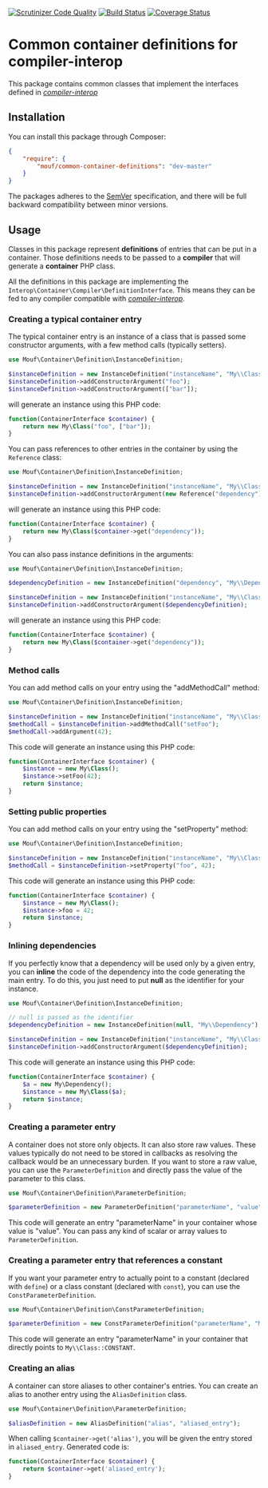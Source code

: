 [![Scrutinizer Code Quality](https://scrutinizer-ci.com/g/thecodingmachine/common-container-definitions/badges/quality-score.png?b=1.0)](https://scrutinizer-ci.com/g/thecodingmachine/common-container-definitions/?branch=1.0)
[![Build Status](https://travis-ci.org/thecodingmachine/common-container-definitions.svg?branch=1.0)](https://travis-ci.org/thecodingmachine/common-container-definitions)
[![Coverage Status](https://coveralls.io/repos/thecodingmachine/common-container-definitions/badge.svg?branch=master&service=github)](https://coveralls.io/github/thecodingmachine/common-container-definitions?branch=1.0)

# Common container definitions for compiler-interop

This package contains common classes that implement the interfaces defined in [*compiler-interop*](https://github.com/container-interop/compiler-interop/)

## Installation

You can install this package through Composer:

```json
{
    "require": {
        "mouf/common-container-definitions": "dev-master"
    }
}
```

The packages adheres to the [SemVer](http://semver.org/) specification, and there will be full backward compatibility
between minor versions.

## Usage

Classes in this package represent **definitions** of entries that can be put in a container.
Those definitions needs to be passed to a **compiler** that will generate a **container** PHP class.

All the definitions in this package are implementing the `Interop\Container\Compiler\DefinitionInterface`.
This means they can be fed to any compiler compatible with [*compiler-interop*](https://github.com/container-interop/compiler-interop/).

### Creating a typical container entry

The typical container entry is an instance of a class that is passed some constructor arguments, with a few
method calls (typically setters).

```php
use Mouf\Container\Definition\InstanceDefinition;

$instanceDefinition = new InstanceDefinition("instanceName", "My\\Class");
$instanceDefinition->addConstructorArgument("foo");
$instanceDefinition->addConstructorArgument(["bar"]);
```

will generate an instance using this PHP code:

```php
function(ContainerInterface $container) {
    return new My\Class("foo", ["bar"]);
}
```

You can pass references to other entries in the container by using the `Reference` class:
 
```php
use Mouf\Container\Definition\InstanceDefinition;

$instanceDefinition = new InstanceDefinition("instanceName", "My\\Class");
$instanceDefinition->addConstructorArgument(new Reference("dependency"));
```

will generate an instance using this PHP code:

```php
function(ContainerInterface $container) {
    return new My\Class($container->get("dependency"));
}
```

You can also pass instance definitions in the arguments:
 
```php
use Mouf\Container\Definition\InstanceDefinition;

$dependencyDefinition = new InstanceDefinition("dependency", "My\\Dependency");

$instanceDefinition = new InstanceDefinition("instanceName", "My\\Class");
$instanceDefinition->addConstructorArgument($dependencyDefinition);
```

will generate an instance using this PHP code:

```php
function(ContainerInterface $container) {
    return new My\Class($container->get("dependency"));
}
```

### Method calls

You can add method calls on your entry using the "addMethodCall" method:

```php
use Mouf\Container\Definition\InstanceDefinition;

$instanceDefinition = new InstanceDefinition("instanceName", "My\\Class");
$methodCall = $instanceDefinition->addMethodCall("setFoo");
$methodCall->addArgument(42);
```

This code will generate an instance using this PHP code:

```php
function(ContainerInterface $container) {
    $instance = new My\Class();
    $instance->setFoo(42);
    return $instance;
}
```

### Setting public properties

You can add method calls on your entry using the "setProperty" method:

```php
use Mouf\Container\Definition\InstanceDefinition;

$instanceDefinition = new InstanceDefinition("instanceName", "My\\Class");
$methodCall = $instanceDefinition->setProperty("foo", 42);
```

This code will generate an instance using this PHP code:

```php
function(ContainerInterface $container) {
    $instance = new My\Class();
    $instance->foo = 42;
    return $instance;
}
```

### Inlining dependencies

If you perfectly know that a dependency will be used only by a given entry, you can **inline** the code of the
dependency into the code generating the main entry. To do this, you just need to put **null** as the identifier
for your instance.

```php
use Mouf\Container\Definition\InstanceDefinition;

// null is passed as the identifier
$dependencyDefinition = new InstanceDefinition(null, "My\\Dependency");

$instanceDefinition = new InstanceDefinition("instanceName", "My\\Class");
$instanceDefinition->addConstructorArgument($dependencyDefinition);
```

This code will generate an instance using this PHP code:

```php
function(ContainerInterface $container) {
    $a = new My\Dependency();
    $instance = new My\Class($a);
    return $instance;
}
```

### Creating a parameter entry

A container does not store only objects. It can also store raw values. These values typically do not need to be
stored in callbacks as resolving the callback would be an unnecessary burden. If you want to store a raw value,
you can use the `ParameterDefinition` and directly pass the value of the parameter to this class.

```php
use Mouf\Container\Definition\ParameterDefinition;

$parameterDefinition = new ParameterDefinition("parameterName", "value");
```

This code will generate an entry "parameterName" in your container whose value is "value".
You can pass any kind of scalar or array values to `ParameterDefinition`.

### Creating a parameter entry that references a constant

If you want your parameter entry to actually point to a constant (declared with `define`) or a class constant
(declared with `const`), you can use the `ConstParameterDefinition`.

```php
use Mouf\Container\Definition\ConstParameterDefinition;

$parameterDefinition = new ConstParameterDefinition("parameterName", "My\\Class::CONSTANT");
```

This code will generate an entry "parameterName" in your container that directly points to `My\\Class::CONSTANT`.

### Creating an alias

A container can store aliases to other container's entries. You can create an alias to another entry using the 
`AliasDefinition` class.

```php
use Mouf\Container\Definition\ParameterDefinition;

$aliasDefinition = new AliasDefinition("alias", "aliased_entry");
```

When calling `$container->get('alias')`, you will be given the entry stored in `aliased_entry`.
Generated code is:

```php
function(ContainerInterface $container) {
    return $container->get('aliased_entry');
}
```
